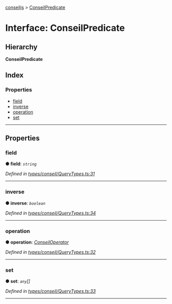 [conseiljs](../README.md) > [ConseilPredicate](../interfaces/conseilpredicate.md)

# Interface: ConseilPredicate

## Hierarchy

**ConseilPredicate**

## Index

### Properties

* [field](conseilpredicate.md#field)
* [inverse](conseilpredicate.md#inverse)
* [operation](conseilpredicate.md#operation)
* [set](conseilpredicate.md#set)

---

## Properties

<a id="field"></a>

###  field

**● field**: *`string`*

*Defined in [types/conseil/QueryTypes.ts:31](https://github.com/Cryptonomic/ConseilJS/blob/2dbb08e/src/types/conseil/QueryTypes.ts#L31)*

___
<a id="inverse"></a>

###  inverse

**● inverse**: *`boolean`*

*Defined in [types/conseil/QueryTypes.ts:34](https://github.com/Cryptonomic/ConseilJS/blob/2dbb08e/src/types/conseil/QueryTypes.ts#L34)*

___
<a id="operation"></a>

###  operation

**● operation**: *[ConseilOperator](../enums/conseiloperator.md)*

*Defined in [types/conseil/QueryTypes.ts:32](https://github.com/Cryptonomic/ConseilJS/blob/2dbb08e/src/types/conseil/QueryTypes.ts#L32)*

___
<a id="set"></a>

###  set

**● set**: *`any`[]*

*Defined in [types/conseil/QueryTypes.ts:33](https://github.com/Cryptonomic/ConseilJS/blob/2dbb08e/src/types/conseil/QueryTypes.ts#L33)*

___

